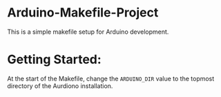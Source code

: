# Arduino-Makefile-Project
This is a simple makefile setup for Arduino development.

# Getting Started:
At the start of the Makefile, change the `ARDUINO_DIR` value to the topmost directory of the Aurdiono installation.
